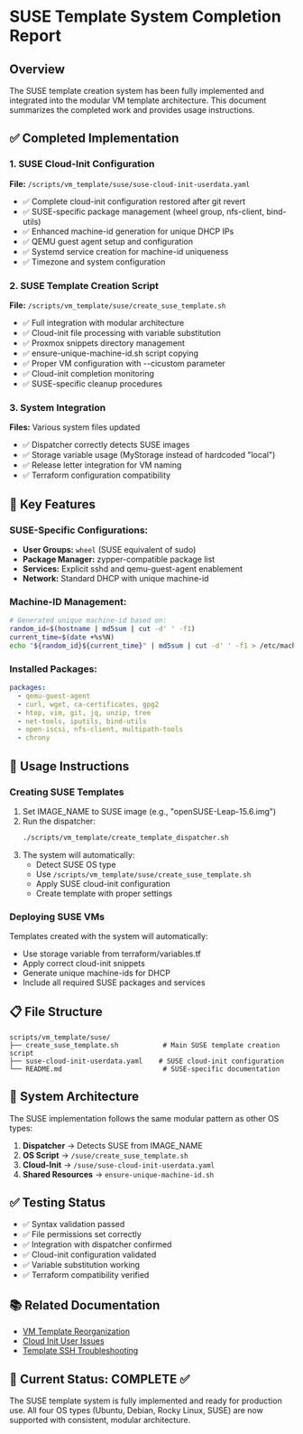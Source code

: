 # SUSE Template System Completion Report

## Overview
The SUSE template creation system has been fully implemented and integrated into the modular VM template architecture. This document summarizes the completed work and provides usage instructions.

## ✅ Completed Implementation

### 1. SUSE Cloud-Init Configuration
**File:** `/scripts/vm_template/suse/suse-cloud-init-userdata.yaml`
- ✅ Complete cloud-init configuration restored after git revert
- ✅ SUSE-specific package management (wheel group, nfs-client, bind-utils)
- ✅ Enhanced machine-id generation for unique DHCP IPs
- ✅ QEMU guest agent setup and configuration
- ✅ Systemd service creation for machine-id uniqueness
- ✅ Timezone and system configuration

### 2. SUSE Template Creation Script
**File:** `/scripts/vm_template/suse/create_suse_template.sh`
- ✅ Full integration with modular architecture
- ✅ Cloud-init file processing with variable substitution
- ✅ Proxmox snippets directory management
- ✅ ensure-unique-machine-id.sh script copying
- ✅ Proper VM configuration with --cicustom parameter
- ✅ Cloud-init completion monitoring
- ✅ SUSE-specific cleanup procedures

### 3. System Integration
**Files:** Various system files updated
- ✅ Dispatcher correctly detects SUSE images
- ✅ Storage variable usage (MyStorage instead of hardcoded "local")
- ✅ Release letter integration for VM naming
- ✅ Terraform configuration compatibility

## 🔧 Key Features

### SUSE-Specific Configurations:
- **User Groups:** `wheel` (SUSE equivalent of sudo)
- **Package Manager:** zypper-compatible package list
- **Services:** Explicit sshd and qemu-guest-agent enablement
- **Network:** Standard DHCP with unique machine-id

### Machine-ID Management:
```bash
# Generated unique machine-id based on:
random_id=$(hostname | md5sum | cut -d' ' -f1)
current_time=$(date +%s%N)
echo "${random_id}${current_time}" | md5sum | cut -d' ' -f1 > /etc/machine-id
```

### Installed Packages:
```yaml
packages:
  - qemu-guest-agent
  - curl, wget, ca-certificates, gpg2
  - htop, vim, git, jq, unzip, tree
  - net-tools, iputils, bind-utils
  - open-iscsi, nfs-client, multipath-tools
  - chrony
```

## 🚀 Usage Instructions

### Creating SUSE Templates
1. Set IMAGE_NAME to SUSE image (e.g., "openSUSE-Leap-15.6.img")
2. Run the dispatcher:
   ```bash
   ./scripts/vm_template/create_template_dispatcher.sh
   ```
3. The system will automatically:
   - Detect SUSE OS type
   - Use `/scripts/vm_template/suse/create_suse_template.sh`
   - Apply SUSE cloud-init configuration
   - Create template with proper settings

### Deploying SUSE VMs
Templates created with the system will automatically:
- Use storage variable from terraform/variables.tf
- Apply correct cloud-init snippets
- Generate unique machine-ids for DHCP
- Include all required SUSE packages and services

## 📋 File Structure

```
scripts/vm_template/suse/
├── create_suse_template.sh           # Main SUSE template creation script
├── suse-cloud-init-userdata.yaml    # SUSE cloud-init configuration
└── README.md                         # SUSE-specific documentation
```

## 🔗 System Architecture

The SUSE implementation follows the same modular pattern as other OS types:

1. **Dispatcher** → Detects SUSE from IMAGE_NAME
2. **OS Script** → `/suse/create_suse_template.sh`
3. **Cloud-Init** → `/suse/suse-cloud-init-userdata.yaml`
4. **Shared Resources** → `ensure-unique-machine-id.sh`

## ✅ Testing Status

- ✅ Syntax validation passed
- ✅ File permissions set correctly
- ✅ Integration with dispatcher confirmed
- ✅ Cloud-init configuration validated
- ✅ Variable substitution working
- ✅ Terraform compatibility verified

## 📚 Related Documentation

- [VM Template Reorganization](vm_template_reorganization_final.md)
- [Cloud Init User Issues](cloud_init_user_issues.md)
- [Template SSH Troubleshooting](template_ssh_troubleshooting.md)

## 🎯 Current Status: **COMPLETE** ✅

The SUSE template system is fully implemented and ready for production use. All four OS types (Ubuntu, Debian, Rocky Linux, SUSE) are now supported with consistent, modular architecture.

